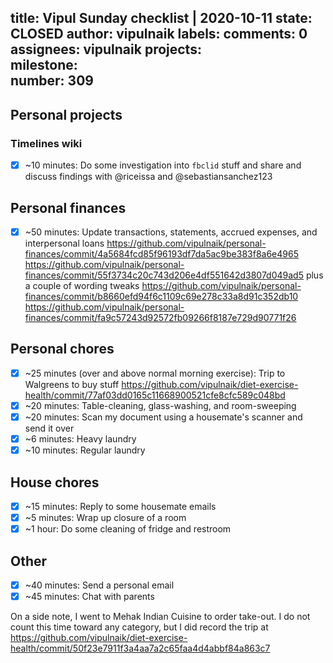 title:	Vipul Sunday checklist | 2020-10-11
state:	CLOSED
author:	vipulnaik
labels:	
comments:	0
assignees:	vipulnaik
projects:	
milestone:	
number:	309
--
## Personal projects

### Timelines wiki

- [x] ~10 minutes: Do some investigation into `fbclid` stuff and share and discuss findings with @riceissa and @sebastiansanchez123

## Personal finances

- [x] ~50 minutes: Update transactions, statements, accrued expenses, and interpersonal loans https://github.com/vipulnaik/personal-finances/commit/4a5684fcd85f96193df7da5ac9be383f8a6e4965 https://github.com/vipulnaik/personal-finances/commit/55f3734c20c743d206e4df551642d3807d049ad5 plus a couple of wording tweaks https://github.com/vipulnaik/personal-finances/commit/b8660efd94f6c1109c69e278c33a8d91c352db10 https://github.com/vipulnaik/personal-finances/commit/fa9c57243d92572fb09266f8187e729d90771f26

## Personal chores

- [x] ~25 minutes (over and above normal morning exercise): Trip to Walgreens to buy stuff https://github.com/vipulnaik/diet-exercise-health/commit/77af03dd0165c11668900521cfe8cfc589c048bd
- [x] ~20 minutes: Table-cleaning, glass-washing, and room-sweeping
- [x] ~20 minutes: Scan my document using a housemate's scanner and send it over
- [x] ~6 minutes: Heavy laundry
- [x] ~10 minutes: Regular laundry

## House chores

- [x] ~15 minutes: Reply to some housemate emails
- [x] ~5 minutes: Wrap up closure of a room
- [x] ~1 hour: Do some cleaning of fridge and restroom

## Other

- [x] ~40 minutes: Send a personal email
- [x] ~45 minutes: Chat with parents

On a side note, I went to Mehak Indian Cuisine to order take-out. I do not count this time toward any category, but I did record the trip at https://github.com/vipulnaik/diet-exercise-health/commit/50f23e7911f3a4aa7a2c65faa4d4abbf84a863c7
